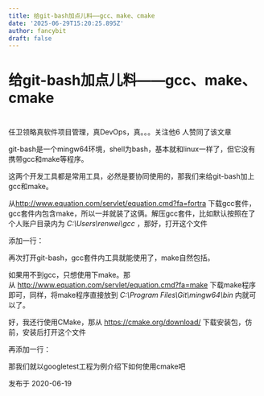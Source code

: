 ```yaml
---
title: 给git-bash加点儿料——gcc、make、cmake
date: '2025-06-29T15:20:25.895Z'
author: fancybit
draft: false
---
```

<div class="header"><h1 class="single-title animate__animated animate__pulse animate__faster">给git-bash加点儿料——gcc、make、cmake</h1></div>

<div class="content" id="content"><h1 id="figure-classwp-block-image"><!-- raw HTML omitted --></h1><p><!-- raw HTML omitted --><!-- raw HTML omitted --><!-- raw HTML omitted --><!-- raw HTML omitted --></p><p><!-- raw HTML omitted -->任卫<!-- raw HTML omitted -->领略真软件项目管理，真DevOps，真。。。​关注他6 人赞同了该文章</p><p>git-bash是一个mingw64环境，shell为bash，基本就和linux一样了，但它没有携带gcc和make等程序。</p><p>这两个开发工具都是常用工具，必然是要协同使用的，那我们来给git-bash加上gcc和make。</p><p>从<!-- raw HTML omitted --><a href="http://www.equation.com/servlet/equation.cmd?fa=fortra" target="_blank" rel="external nofollow noopener noreferrer">http://www.equation.com/servlet/equation.cmd?fa=fortra</a><!-- raw HTML omitted -->&nbsp;下载gcc套件，gcc套件内包含make，所以一并就装了这俩。解压gcc套件，比如默认按照在了个人账户目录内为&nbsp;<em>C:\Users\renwei\gcc</em>&nbsp;，那好，打开这个文件</p><!-- raw HTML omitted --><p>添加一行：</p><!-- raw HTML omitted --><p>再次打开git-bash，gcc套件内工具就能使用了，make自然包括。</p><p>如果用不到gcc，只想使用下make。那从&nbsp;<!-- raw HTML omitted --><a href="http://www.equation.com/servlet/equation.cmd?fa=make" target="_blank" rel="external nofollow noopener noreferrer">http://www.equation.com/servlet/equation.cmd?fa=make</a><!-- raw HTML omitted -->&nbsp;下载make程序即可，同样，将make程序直接放到&nbsp;<em>C:\Program Files\Git\mingw64\bin</em>&nbsp;内就可以了。</p><p>好，我还行使用CMake，那从&nbsp;<!-- raw HTML omitted --><a href="https://cmake.org/download/" target="_blank" rel="external nofollow noopener noreferrer">https://cmake.org/download/</a><!-- raw HTML omitted -->&nbsp;下载安装包，仿前，安装后打开这个文件</p><!-- raw HTML omitted --><p>再添加一行：</p><!-- raw HTML omitted --><p>那我们就以<!-- raw HTML omitted -->googletest<!-- raw HTML omitted -->工程为例介绍下如何使用cmake吧</p><!-- raw HTML omitted --><!-- raw HTML omitted --><p>发布于 2020-06-19</p></div>

